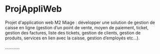 ProjAppliWeb
============

Projet d'application web M2 Miage : développer une solution de gestion de caisse en ligne (gestion d’un point de vente, moyen de paiement, ticket, gestion des factures, liste des tickets, gestion de clients, gestion de produits, services en lien avec la caisse, gestion d’employés etc...).

............
